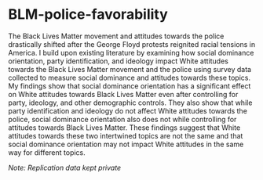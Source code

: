 # BLM-police-favorability

The Black Lives Matter movement and attitudes towards the police drastically shifted after the George Floyd protests reignited racial tensions in America. I build upon existing literature by examining how social dominance orientation, party identification, and ideology impact White attitudes towards the Black Lives Matter movement and the police using survey data collected to measure social dominance and attitudes towards these topics. My findings show that social dominance orientation has a significant effect on White attitudes towards Black Lives Matter even after controlling for party, ideology, and other demographic controls. They also show that while party identification and ideology do not affect White attitudes towards the police, social dominance orientation also does not while controlling for attitudes towards Black Lives Matter. These findings suggest that White attitudes towards these two intertwined topics are not the same and that social dominance orientation may not impact White attitudes in the same way for different topics.

*Note: Replication data kept private*
